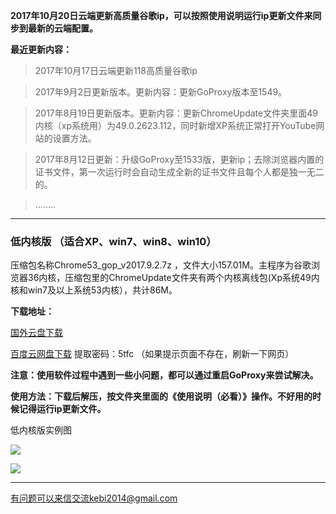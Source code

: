 **2017年10月20日云端更新高质量谷歌ip，可以按照使用说明运行ip更新文件来同步到最新的云端配置。**


**最近更新内容：**

> 2017年10月17日云端更新118高质量谷歌ip

> 2017年9月2日更新版本。更新内容：更新GoProxy版本至1549。

> 2017年8月19日更新版本。更新内容：更新ChromeUpdate文件夹里面49内核（xp系统用）为49.0.2623.112，同时新增XP系统正常打开YouTube网站的设置方法。

> 2017年8月12日更新：升级GoProxy至1533版，更新ip；去除浏览器内置的证书文件，第一次运行时会自动生成全新的证书文件且每个人都是独一无二的。

> ........


***

### 低内核版 （适合XP、win7、win8、win10）

压缩包名称Chrome53_gop_v2017.9.2.7z ，文件大小157.01M。主程序为谷歌浏览器36内核，压缩包里的ChromeUpdate文件夹有两个内核离线包(Xp系统49内核和win7及以上系统53内核），共计86M。

**下载地址：**

[国外云盘下载](https://nofile.io/f/HoGyRtWY4z1/Chrome53_gop_v2017.9.2.7z) 

[百度云网盘下载](https://pan.baidu.com/s/1jHK4dl8) 提取密码：5tfc  （如果提示页面不存在，刷新一下网页）

**注意：使用软件过程中遇到一些小问题，都可以通过重启GoProxy来尝试解决。**


**使用方法：下载后解压，按文件夹里面的《使用说明（必看）》操作。不好用的时候记得运行ip更新文件。**

低内核版实例图

![](https://raw.githubusercontent.com/Alvin9999/pac2/master/softimag/53chromegp001.png)

![](https://raw.githubusercontent.com/Alvin9999/pac2/master/GOP1.png)

***

有问题可以来信交流kebi2014@gmail.com